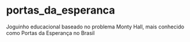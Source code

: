 # portas_da_esperanca
Joguinho educacional baseado no problema Monty Hall, mais conhecido como Portas da Esperança no Brasil
